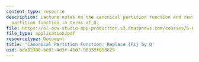 ```yaml
---
content_type: resource
description: Lecture notes on the canonical partition function and rewriting the canonical
  partition function in terms of Q.
file: https://ol-ocw-studio-app-production.s3.amazonaws.com/courses/5-62-physical-chemistry-ii-spring-2008/bda82786b6014d3f468798339f658629_03_562ln08.pdf
file_type: application/pdf
resourcetype: Document
title: 'Canonical Partition Function: Replace {Pi} by Q'
uid: bda82786-b601-4d3f-4687-98339f658629
---
```

